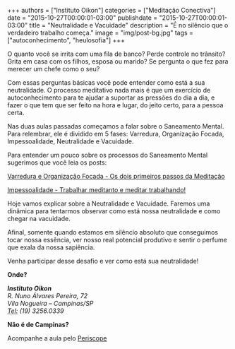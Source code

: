 +++
authors = ["Instituto Oikon"]
categories = ["Meditação Conectiva"]
date = "2015-10-27T00:00:01-03:00"
publishdate = "2015-10-27T00:00:01-03:00"
title = "Neutralidade e Vacuidade"
description = "É no silêncio que o verdadeiro trabalho começa."
image = "img/post-bg.jpg"
tags = ["autoconhecimento", "heulosofia"]
+++


O quanto você se irrita com uma fila de banco? Perde controle no trânsito? Grita em casa com os filhos, esposa ou marido? Se pergunta o que fez para merecer um chefe como o seu?

Com essas perguntas básicas você pode entender como está a sua neutralidade. O processo meditativo nada mais é que um exercício de autoconhecimento para te ajudar a suportar as pressões do dia a dia, e fazer o que tem que ser feito na hora e lugar, do jeito certo, para a pessoa certa.


Nas duas aulas passadas começamos a falar sobre o Saneamento Mental. Para relembrar, ele é dividido em 5 fases: Varredura, Organização Focada, Impessoalidade, Neutralidade e Vacuidade.

Para entender um pouco sobre os processos do Saneamento Mental sugerimos que você leia os posts:

[Varredura e Organização Focada - Os dois primeiros passos da Meditação][200b0c5e]

  [200b0c5e]: http://localhost:1313/post/2015/10/saneamento-mental-varredura/ "Varredura e Organização Focada"


[Impessoalidade - Trabalhar meditanto e meditar trabalhando!][9af9cb73]

  [9af9cb73]: http://blog.autoconexao.org.br/post/2015/10/saneamento-mental-neutralidade/ "Impessoalidade"


Hoje vamos explicar sobre a Neutralidade e Vacuidade. Faremos uma dinâmica para tentarmos observar como está nossa neutralidade e como chegar na vacuidade.

Afinal, somente quando estamos em silêncio absoluto que conseguimos tocar nossa essência, ver nosso real potencial produtivo e sentir o perfume que exala da nossa sapiência.

Venha participar desse desafio e ver como está sua neutralidade!


**Onde?**

<address>
  <strong>Instituto Oikon</strong><br>
  R. Nuno Álvares Pereira, 72<br>
  Vila Nogueira – Campinas/SP<br>
  <abbr title="Phone">Tel:</abbr> (19) 3256.0339
</address>


**Não é de Campinas?**

Acompanhe a aula pelo [Periscope][a41c6f3b]

  [a41c6f3b]: https://www.periscope.tv/ "Periscope"
